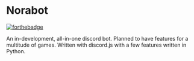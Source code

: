 # Norabot

[![forthebadge](https://forthebadge.com/images/badges/uses-html.svg)](https://forthebadge.com)

An in-development, all-in-one discord bot. Planned to have features for a multitude of games. Written with discord.js with a few features written in Python.
